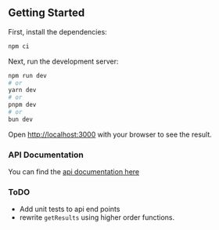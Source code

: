## Getting Started

First, install the dependencies:

```bash
npm ci
```

Next, run the development server:

```bash
npm run dev
# or
yarn dev
# or
pnpm dev
# or
bun dev
```

Open [http://localhost:3000](http://localhost:3000) with your browser to see the result.

### API Documentation

You can find the [api documentation here](http://localhost:3000/api-doc)

### ToDO

- Add unit tests to api end points
- rewrite `getResults` using higher order functions.
